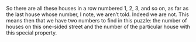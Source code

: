 So there are all these houses in a row numbered 1, 2, 3, and so
on, as far as the last house whose number, I note, we aren’t told.
Indeed we are not.
This means then that we have two numbers to find in this
puzzle: the number of houses on this one-sided street and the
number of the particular house with this special property.
